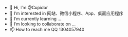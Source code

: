 - 👋 Hi, I’m @Cupidor
- 👀 I’m interested in 网站、微信小程序、App、桌面应用程序
- 🌱 I’m currently learning ...
- 💞️ I’m looking to collaborate on ...
- 📫 How to reach me QQ 1304057940

<!---
Cupidor/Cupidor is a ✨ special ✨ repository because its `README.md` (this file) appears on your GitHub profile.
You can click the Preview link to take a look at your changes.
--->
